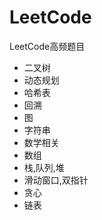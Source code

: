 # LeetCode

LeetCode高频题目
- 二叉树
- 动态规划
- 哈希表
- 回溯
- 图
- 字符串
- 数学相关
- 数组
- 栈,队列,堆
- 滑动窗口,双指针
- 贪心
- 链表
